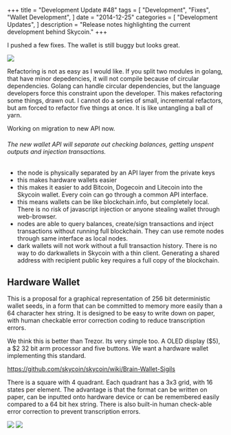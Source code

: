 +++
title = "Development Update #48"
tags = [
    "Development",
    "Fixes",
    "Wallet Development",
]
date = "2014-12-25"
categories = [
    "Development Updates",
]
description = "Release notes highlighting the current development behind Skycoin."
+++

I pushed a few fixes. The wallet is still buggy but looks great.

![](http://i.imgur.com/wj4zndy.png)

Refactoring is not as easy as I would like. If you split two modules in golang, that have minor depedencies, it will not compile because of circular dependencies. Golang can handle circular dependencies, but the language developers force this constraint upon the developer. This makes refactoring some things, drawn out. I cannot do a series of small, incremental refactors, but am forced to refactor five things at once. It is like untangling a ball of yarn.

Working on migration to new API now.

###### The new wallet API will separate out checking balances, getting unspent outputs and injection transactions.
- the node is physically separated by an API layer from the private keys
- this makes hardware wallets easier
- this makes it easier to add Bitcoin, Dogecoin and Litecoin into the Skycoin wallet. Every coin can go through a common API interface.
- this means wallets can be like blockchain.info, but completely local. There is no risk of javascript injection or anyone stealing wallet through web-browser.
- nodes are able to query balances, create/sign transactions and inject transactions without running full blockchain. They can use remote nodes through same interface as local nodes.
- dark wallets will not work without a full transaction history. There is no way to do darkwallets in Skycoin with a thin client. Generating a shared address with recipient public key requires a full copy of the blockchain.

## Hardware Wallet

This is a proposal for a graphical representation of 256 bit deterministic wallet seeds, in a form that can be committed to memory more easily than a 64 character hex string. It is designed to be easy to write down on paper, with human checkable error correction coding to reduce transcription errors.


We think this is better than Trezor. Its very simple too. A OLED display ($5), a $2 32 bit arm processor and five buttons. We want a hardware wallet implementing this standard.

https://github.com/skycoin/skycoin/wiki/Brain-Wallet-Sigils

There is a square with 4 quadrant. Each quadrant has a 3x3 grid, with 16 states per element. The advantage is that the format can be written on paper, can be inputted onto hardware device or can be remembered easily compared to a 64 bit hex string. There is also built-in human check-able error correction to prevent transcription errors.

![](http://i.imgur.com/nLEW5Kk.png)
![](http://i.imgur.com/NQXYm9D.png)
